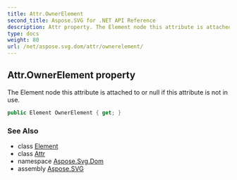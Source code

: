 ```yaml
---
title: Attr.OwnerElement
second_title: Aspose.SVG for .NET API Reference
description: Attr property. The Element node this attribute is attached to or null if this attribute is not in use
type: docs
weight: 80
url: /net/aspose.svg.dom/attr/ownerelement/
---
```

## Attr.OwnerElement property

The Element node this attribute is attached to or null if this attribute is not in use.

```csharp
public Element OwnerElement { get; }
```

### See Also

* class [Element](../../element/)
* class [Attr](../)
* namespace [Aspose.Svg.Dom](../../../aspose.svg.dom/)
* assembly [Aspose.SVG](../../../)
